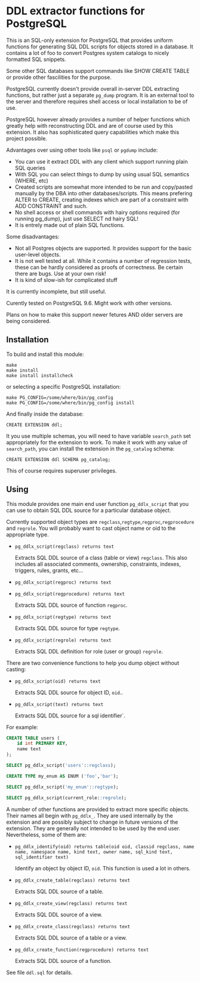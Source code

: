DDL extractor functions  for PostgreSQL
=======================================

This is an SQL-only extension for PostgreSQL that provides uniform functions for generating 
SQL DDL scripts for objects stored in a database. It contains a lot of foo to convert
Postgres system catalogs to nicely formatted SQL snippets. 

Some other SQL databases support commands like SHOW CREATE TABLE or provide 
other fascilities for the purpose. 

PostgreSQL currently doesn't provide overall in-server DDL extracting functions,
but rather just a separate `pg_dump` program. It is an external tool to the server 
and therefore requires shell access or local installation to be of use.

PostgreSQL however already provides a number of helper functions which greatly help with
reconstructing DDL and are of course used by this extension.
It also has sophisticated query capabilities which make this project possible.

Advantages over using other tools like `psql` or `pgdump` include:

- You can use it extract DDL with any client which support running plain SQL queries
- With SQL you can select things to dump by using usual SQL semantics (WHERE, etc)
- Created scripts are somewhat more intended to be run and copy/pasted manually by the DBA
  into other databases/scripts. This means prefering ALTER to CREATE, creating indexes which
  are part of a constraint with ADD CONSTRAINT and such.
- No shell access or shell commands with hairy options required (for running pg_dump), just use SELECT nd hairy SQL!
- It is entrely made out of plain SQL functions.

Some disadvantages:

- Not all Postgres objects are supported. It provides support for the basic user-level objects.
- It is not well tested at all. While it contains a number of regression tests, these can be
  hardly considered as proofs of correctness. Be certain there are bugs. Use at your own risk!
- It is kind of slow-ish for complicated stuff

It is currently incomplete, but still useful. 

Curently tested on PostgreSQL 9.6. Might work with other versions.

Plans on how to make this support newer fetures AND older servers are being considered.
 

Installation
------------

To build and install this module:

    make
    make install
    make install installcheck

or selecting a specific PostgreSQL installation:

    make PG_CONFIG=/some/where/bin/pg_config
    make PG_CONFIG=/some/where/bin/pg_config install

And finally inside the database:

    CREATE EXTENSION ddl;

It you use multiple schemas, you will need to have variable `search_path` 
set appropriately for the extension to work. To make it work with any value of
`search_path`, you can install the extension in the `pg_catalog` schema:

    CREATE EXTENSION ddl SCHEMA pg_catalog;

This of course requires superuser privileges.

Using
-----

This module provides one main end user function `pg_ddlx_script` that 
you can use to obtain SQL DDL source for a particular database object.

Currently supported object types are `regclass`,`regtype`,`regproc`,`regprocedure` 
and `regrole`. You will probably want to cast object name or oid to the appropriate type.

- `pg_ddlx_script(regclass) returns text`

    Extracts SQL DDL source of a class (table or view) `regclass`.
    This also includes all associated comments, ownership, constraints, 
    indexes, triggers, rules, grants, etc...

- `pg_ddlx_script(regproc) returns text`
- `pg_ddlx_script(regprocedure) returns text`

    Extracts SQL DDL source of function `regproc`.

- `pg_ddlx_script(regtype) returns text`

    Extracts SQL DDL source for type `regtype`.

- `pg_ddlx_script(regrole) returns text`

    Extracts SQL DDL definition for role (user or group) `regrole`.
    
There are two convenience functions to help you dump object without casting:

- `pg_ddlx_script(oid) returns text`

    Extracts SQL DDL source for object ID, `oid`..

- `pg_ddlx_script(text) returns text`

    Extracts SQL DDL source for a sql identifier`.

For example:

```sql
CREATE TABLE users (
    id int PRIMARY KEY,
    name text
);

SELECT pg_ddlx_script('users'::regclass);

CREATE TYPE my_enum AS ENUM ('foo','bar');

SELECT pg_ddlx_script('my_enum'::regtype);

SELECT pg_ddlx_script(current_role::regrole);

```

A number of other functions are provided to extract more specific objects.
Their names all begin with `pg_ddlx_`. They are used internally by the extension 
and are possibly subject to change in future versions of the extension. 
They are generally not intended to be used by the end user. 
Nevertheless, some of them are:

- `pg_ddlx_identify(oid) returns table(oid oid, classid regclass, name name, namespace name, kind text, owner name, sql_kind text, sql_identifier text)`

    Identify an object by object ID, `oid`. This function is used a lot in others.

- `pg_ddlx_create_table(regclass) returns text`

    Extracts SQL DDL source of a table.

- `pg_ddlx_create_view(regclass) returns text`

    Extracts SQL DDL source of a view.

- `pg_ddlx_create_class(regclass) returns text`

    Extracts SQL DDL source of a table or a view.

- `pg_ddlx_create_function(regprocedure) returns text`

    Extracts SQL DDL source of a function.

See file `ddl.sql` for details.
